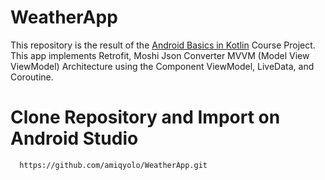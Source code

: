 # WeatherApp

This repository is the result of the [Android Basics in Kotlin](https://developer.android.com/courses/android-basics-kotlin/course) Course Project. This app implements Retrofit, Moshi Json Converter MVVM (Model View ViewModel) Architecture using the Component ViewModel, LiveData, and Coroutine.

# Clone Repository and Import on Android Studio

``````
  https://github.com/amiqyolo/WeatherApp.git
``````
